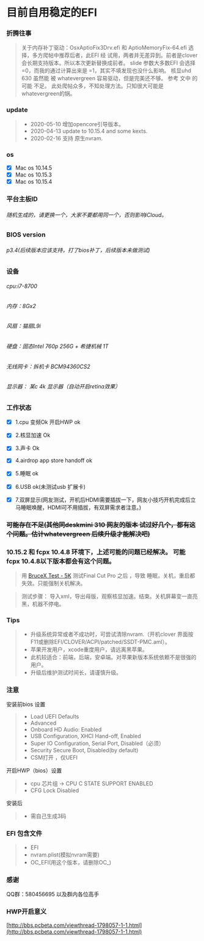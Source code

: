 # 目前自用稳定的EFI

### 折腾往事

> 关于内存补丁驱动：OsxAptioFix3Drv.efi 和  AptioMemoryFix-64.efi 选择，多方爬帖中推荐后者，此EFI 经 试用，两者并无差异到。前者是clover 会长期支持版本。所以本次更新替换成前者。
> slide 参数大多数EFI 会选择 =0，而我的通过计算出来是 =1，其实不填发现也没什么影响。
> 核显uhd 630 虽然能 被 whatevergreen 容易驱动，但是完美还不够。 参考 文中 的可能 不足。  此处爬帖众多，不知处理方法。只知很大可能是whatevergreen的锅。



### update
> *  2020-05-10  增加opencore引导版本。
> *  2020-04-13  update to 10.15.4 and some kexts.
> *  2020-02-16  支持 原生nvram.


### os
- [x] Mac os 10.14.5
- [x] Mac os 10.15.3
- [x] Mac os 10.15.4

### 平台主板ID
###### 随机生成的，请更换一个，大家不要都用同一个，否则影响iCloud。

### BIOS version

###### p3.4(后续版本应该支持，打了bios补丁，后续版本未做测试)

### 设备

###### cpu:i7-8700
###### 内存：8Gx2
###### 风扇：猫扇L9i
###### 硬盘：固态Intel 760p  256G + 希捷机械 1T
###### 无线网卡：拆机卡 BCM94360CS2 
###### 显示器： 某c 4k 显示器（自动开启retina效果）

### 工作状态

- [x] 1.cpu 变频Ok 开启HWP ok
- [x] 2.核显加速 Ok
- [x] 3.声卡  Ok
- [x] 4.airdrop app store handoff ok
- [x] 5.睡眠 ok
- [x] 6.USB ok(未测试usb 扩展卡)
- [x] 7.双屏显示(网友测试，开机后HDMI需要插拔一下，网友小技巧开机完成后立马睡眠唤醒，HDMI可不用插拔，有双屏需求者注意。)


### ~~可能存在不足(其他同deskmini 310 网友的版本 试过好几个，都有这个问题。估计whatevergreen 后续升级才能解决吧)~~
### 10.15.2 和 fcpx 10.4.8 环境下，上述可能的问题已经解决。 可能fcpx 10.4.8以下版本都会有这个问题。
> 用   [BruceX Test  - 5K](https://github.com/isNextJuly/Hackintosh-EFI-for-deskmini-310-i7-8700/blob/master/BruceX%20Test%20%20-%205K.fcpxml)  测试Final Cut Pro 之后 ，导致 睡眠，关机，重启都失效。只能强制关机解决。

> 测试步骤： 导入xml，导出母版，观察核显加速。结束。关机屏幕变一直亮黑，机器不停电。
 

### Tips

> * 升级系统异常或者不成功时，可尝试清除nvram.（开机clover 界面按F11或删除EFI/CLOVER/ACPI/patched/SSDT-PMC.aml）。
> * 苹果开发用户，xcode重度用户，请远离黑苹果。
> * 此机较适合：前端，后端，安卓端。对苹果新版本系统依赖不是很强的用户。
> * 升级后维护测试时间长，请谨慎升级。


### 注意
安装前bios 设置

> * Load UEFI Defaults
> * Advanced
> * Onboard HD Audio: Enabled
> * USB Configuration, XHCI Hand-off, Enabled
> * Super IO Configuration, Serial Port, Disabled（必须）
> * Security Secure Boot, Disabled(by default)
> * CSM打开 ，仅UEFI

开启HWP（bios）设置
> * cpu 芯片组 -> CPU C STATE SUPPORT  ENABLED
> * CFG Lock   Disabled

安装后

> * 需自己生成3码

### EFI 包含文件
> * EFI
> * nvram.plist(模拟nvram需要)
> * OC_EFI(用这个版本，请删除OC_)

### 感谢
QQ群：580456695 以及群内各位高手

### HWP开启意义
  [http://bbs.pcbeta.com/viewthread-1798057-1-1.html](http://bbs.pcbeta.com/viewthread-1798057-1-1.html)




